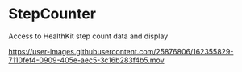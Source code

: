 # StepCounter

Access to HealthKit step count data and display


https://user-images.githubusercontent.com/25876806/162355829-7110fef4-0909-405e-aec5-3c16b283f4b5.mov

